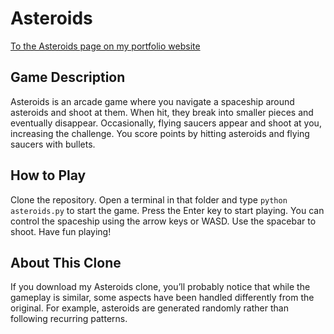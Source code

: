 # Asteroids

[To the Asteroids page on my portfolio website](https://julian-hoelz.github.io/asteroids.html?lang=en)

## Game Description

Asteroids is an arcade game where you navigate a spaceship around asteroids and shoot at them. When hit, they break into smaller pieces and eventually disappear. Occasionally, flying saucers appear and shoot at you, increasing the challenge. You score points by hitting asteroids and flying saucers with bullets.

## How to Play

Clone the repository. Open a terminal in that folder and type <code>python asteroids.py</code> to start the game. Press the Enter key to start playing. You can control the spaceship using the arrow keys or WASD. Use the spacebar to shoot. Have fun playing!

## About This Clone

If you download my Asteroids clone, you’ll probably notice that while the gameplay is similar, some aspects have been handled differently from the original. For example, asteroids are generated randomly rather than following recurring patterns.

